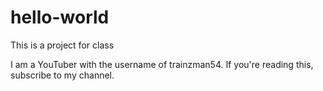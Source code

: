 # hello-world
This is a project for class

I am a YouTuber with the username of trainzman54. If you're reading this, subscribe to my channel.
